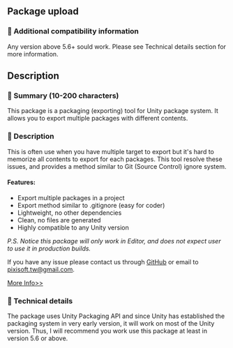 ## Package upload

### :pencil: Additional compatibility information

Any version above 5.6+ sould work. Please see Technical details section for
more information.

## Description

### :pencil: Summary (10-200 characters)

This package is a packaging (exporting) tool for Unity package system. It
allows you to export multiple packages with different contents.

### :pencil: Description

This is often use when you have multiple target to export but it's hard to
memorize all contents to export for each packages. This tool resolve these
issues, and provides a method similar to Git (Source Control) ignore system.

#### Features:

- Export multiple packages in a project
- Export method similar to .gitignore (easy for coder)
- Lightweight, no other dependencies
- Clean, no files are generated
- Highly compatible to any Unity version

*P.S. Notice this package will only work in Editor, and does not expect user
to use it in production builds.*

If you have any issue please contact us through [GitHub](https://github.com/Pixisoft)
or email to pixisoft.tw@gmail.com.

[More Info>>](https://github.com/Pixisoft/PackageExporter)

### :pencil: Technical details

The package uses Unity Packaging API and since Unity has established the
packaging system in very early version, it will work on most of the Unity
version. Thus, I will recommend you work use this package at least in
version 5.6 or above.
